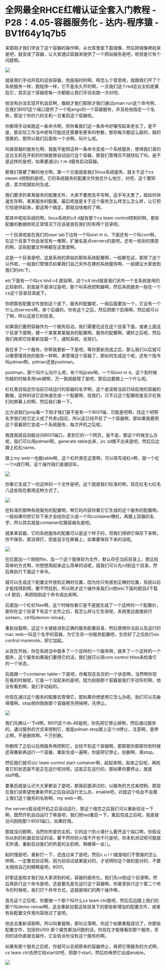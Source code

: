 # 全网最全RHCE红帽认证全套入门教程 - P28：4.05-容器服务化 - 达内-程序猿 - BV1f64y1q7b5

来那刚才我们学会了这个容器的操作啊，从仓库里面下载镜像，然后把镜像拷起来是吧，就变成了容器，让大家通过容器来提供了一个网站服务是吧，呃但是它有个问题啊。



![](img/cd7d707fab11cf171509406ad045c274_1.png)

就是我们手动开启的这些容器，他是临时的啊，啊怎么个意思呢，就跟我们开了个系统服务一样，跑程序一样，它不是永久开的啊，一旦我们这个red这台主机呢重启它，其实这个容器呢每一次都能让我们手动去跑一次对吧。

他没有办法实现开机自启啊，像刚才我们那刚才我们通过pman run这个命令啊，在我们8001这个端口提供了一个呃angx的一个容器服务，并且给他指定一个名称，那这个你的六的主机一旦重启这个容器呢。

你都得手动来跑这一条命令啊，但你看我们这一条命令好像写起来老长了，是不是，那实际工作当中呢有可能还还需要有更多的参数，那你每次都这么敲的，敲的很累的，那所以我们后面有一个点啊，叫什么呢。

叫做容器的服务化啊，我能不能把这样一条命令变成一个系统服务，使得我们录的这台主机在开机的时候能够自动运行这个容器，那我们管理员不就轻松了吗，是不是这样的是吧，如果要通过c t m d服务启动容器。

那我们需要了解的地方啊，第一个方面就是我们linux系统服务，就关于这个cs steam d控制的是吧，它的系统服务的配置文件放在什么地方，对吧，这个要知道，其次呢就如何生成。

我们要求的某某服务的配置文件，大家不要想去手写啊，这手写太累了，就如何快速生存啊，某某服务的配置，最后呢就是关于这个服务怎么样怎么怎么样，让它把它给提供起来，那这两个搞定，那就没啥难的了啊。

那其中呢呃系统的啊，linux系统的c4 d就有那个cs team control控制的啊，那些配置的数据呢呃正常情况下应该是放在我们的有两个目录吧。

一个目录呢是在我们的user lab下边有一个叫sixt m d，下面还有一个叫csm啊，在这个目录下你会发现有一堆啊，扩展名是点servers的是吧，还有一些别的类型的啊，这些配置文件啊都在这里面啊。

这是一个目录是吧，这是系统的原始的那些系统配置啊，一般都在这，那除了这个以外呢，一般我们管理员如果我们自己另外在建的系统服务啊，一般建议大家放到我们的etc下。

etc下面有一个叫cs tmd c4 题目啊，这个c4 tmd就是我们另外一个支系统是用的比较新的，前面是不是讲过是吧，那个叫系统控制器啊，然后系统服务一般在一个cs这个目录目录底下。

你把那些配置文件放到这个底下，服务的配置呢，一般后面要加一个，它会有一个什么点servers啊，来个后缀的，你有这个之后，然后把那个启用啊，然后就可以了啊，所以这是它的目录。

如果我们要把容器作为一个服务启动，我们需要在这在这个目录下面，或者上面这个目录下面啊，建一个某某某某服务的配置啊，服务的配置啊，建好之后呢，然后我们再把它给重新加载一下，通知系统，说哥们。

我在多了一个服务，你帮我更新一下是吧，等你更新完成之后，那么我们以后就可以像管理其他的服务一样啊，来管理这个容器了，那如何生成这个呢，还有个指令叫pdman啊，pdman还是postman。

postman，那个叫什么叫什么呢，有个叫jjrate啊，一个叫sixt m d，这个到时候你敲的时候多用tab键啊，万一我就敲错了是吧，那后边要跟上一个什么呢。

杠杠类目指定你当前已经运行的容器的名字啊，这个是读取当前已经启用的容器的数据，这样的话它会快速生成一个配置啊，给我们，只不过这个配置呢是显示在我们的屏幕上的啊，然后我们看一下。

比方说我们pmp看一下刚才我们是不是有一个8001端，可能是吧啊，找这个吧啊名字我们给它定义成了外卖y回应，所以这已经开启了一个容器啊，那如果我要把这个容器把它变成一个系统服务，每次开机之后呢。

我就我就自动能访问8001端口，拿到它的一个网页，是不是，那这个时候怎么办呢，我们可以用pdman啊，generate table出来，jrc xd推不出来是吧，然后后边跟上杠杠name。

跟上my web一也能table啊，这个杠杆类在这里啊，可以简写成杠n啊，就一个杠一个n就行啊，这个操作我们直接回车。



![](img/cd7d707fab11cf171509406ad045c274_3.png)

你看它生成了一份这样的一个文件是吧，这个就是我们标准的啊，现在红毛七红毛八这些现在都用这种方式了。

![](img/cd7d707fab11cf171509406ad045c274_5.png)

在标准的那种系统服务的配置啊，啊它的内容你看它它生成的这个服务的配置啊，一般如果你把它存下来才会给你定义成一个叫container横杠，再跟上容器的名字，所以其实就是container杠跟容器名是吧。

就某某容器，它的系统服务的配置可以是这个样子的，但我们得把它保存下来啊，你不保存，那没得打，但是显示在屏幕上，如果要保存下来的话呢。



![](img/cd7d707fab11cf171509406ad045c274_7.png)

在后面加一个刚刚file，加一个这个就保存为文件，默认存在当前目录上，那比较简单的方式啊，你想想用起来这么简单的话呢，就我们可以先cd到这个目录，然后再执行下面这个命令。

就可以生成这个配置文件放到正确的位置，因为你只有放到正确的位置，系统以后才能找得到啊，要不然找到，所以刚才这个操作来我们cd到etc下面的题目d下载c4 题目，再把刚刚这个命令调出来啊。

后面加一个杠杠files啊，这个时候你看它是不是就生成了一个这样的一个配置价，那你在这个目录下有这个文件之后，我怎么样让它生效呢，系统里边直接执行sixteen，ctrl叫demon reload。

重新加载啊，这这个关键是进到正确的服务配置目录，然后使用你当前以及运行的mac web一叫这个名字的容器，为它生存一份服务配置吧，生存好了之后执行six control marenote，把它加起。

从现在开始，你在系统当中就多了一个这样的一个服务啊，就多了一个这样的一个服务，这个服务如果我们要用它的话，我们就可以用csm control titles来检查它的一个状态。

后面跟一个container table一下是吧，你看现在反应的一个状态啊，当然啊你现在看的时候呢，它是一个没起来的是吧，因为刚刚那个容器是我们手动写的啊，他没有看到啊，我们手动起的。

你现在通过这个服务的配置去管理它，那如果你想使用它怎么办呢，我们可以先破得慢啊，stop把你刚刚那个容器呢先停掉啊，先停止。



![](img/cd7d707fab11cf171509406ad045c274_9.png)

我们先确认一下id啊，8001这个db 48是吧，你先把它停止掉啊，然后通过服务的，通过服务的方式来控制它，就是pdman stop跟上这个id停止，注意啊，是停止啊，不是删除啊，千万别删。

你删除了之后以后用服务再控制它，会找不到这个容器啊，那那那你那那你到时候还得重新再运行一个容器，重新生成一遍啊，你是把它停止，别删啊，用stop。

然后我们就可以c team control start container啊，起起来啊，起来之后呢，再检查它的状态是不是正在运行呢对吧，这是正在运行的，那如果你要停止，就是staff嘛。

要重启就是认识大大家都会了是吧，那我前面讲过的，以服务的方式来控制，那现在我们说希望他重新开机之后自动运行怎么办，enable吧，对就这个哈会不会跟上我们这个服务的名称啊，my web一啊。

the servers就设成开机之后自动运行，那这个做完之后我们可以重新验证一下啊，既然开机自动运行了嘛是吧，我们把red重启一下，重启完成之后呢，我直接访问刚刚那个8001端口，如果好用。

那就没问题啊，当然你热爱的主机，它的这个防火墙什么要开这个端口啊，你假设你从别的机器去验证的话，要不然你防火墙不开也不行是吧，你本机测试呢可能就无所谓，重新启动我们的热爱的主机啊，稍微等一会儿。

起的慢是吧，重新打一下，还连过来了是吧，然后c u r l l就是咱们不管做的怎么样啊，一定要去验证啊，因为验验证结果是对的，才说明你这个做的是对的，不要太相信自己的眼睛是吧，8001。

好那这是刚才我们给大家讲到的呃，容器的服务化，我们先cd到这个目录啊，然后再执行这个命令是吧，还是要先是先运行这个容器啊，你甚至执行这个第二个命令的时候呢，我们打个井号方式，这就是咱们的两个操作嘛。

首先这个之后呢，你要做一个那个叫什么cs team ctrl是吧，然后后边跟上我们的那个叫demo reload啊，这会重新加载这些目录下的那些新增加的配置文件，或者有些配置文件里内容改过了是吧。

他会去重新读取啊，所以叫重载嘛，那叫沦落啊，你这个如果重载成功了，你那些配置文件，包括你s100 那个属性都没问题的话，你现在才能够看到那个服务，否则的话你直接去操作，它会告诉你没有这个服务的啊。

如果有那个服务之后呢，你就可以去把原来的容器停止，再把它用服务的方式啊，cs team ctrl去把它给start对吧，把那个start，然后你再把它设成enable。



![](img/cd7d707fab11cf171509406ad045c274_11.png)